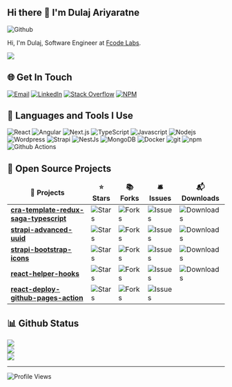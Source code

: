 ## Hi there 👋 I'm Dulaj Ariyaratne


![Github](https://img.shields.io/github/followers/Dulajdeshan?label=Follow&style=social)

Hi, I'm Dulaj, Software Engineer at [Fcode Labs](https://www.fcodelabs.com). 

<picture>
  <source
    srcset="https://github-profile-trophy.vercel.app/?username=Dulajdeshan&row=1&column=5&margin-w=15&theme=dark_dimmed&no-bg=true"
    media="(prefers-color-scheme: dark)"
  />
  <source
    srcset="https://github-profile-trophy.vercel.app/?username=Dulajdeshan&row=1&column=5&margin-w=15&no-bg=true"
    media="(prefers-color-scheme: light), (prefers-color-scheme: no-preference)"
  />
  <img src="https://github-profile-trophy.vercel.app/?username=Dulajdeshan" />
</picture>


## 🌐 Get In Touch
[![Email](https://img.shields.io/badge/dulajdeshans@gmail.com-%23EA4335.svg?logo=Gmail&logoColor=white)](mailto:dulajdeshans@gmail.com)
[![LinkedIn](https://img.shields.io/badge/LinkedIn-%230077B5.svg?logo=linkedin&logoColor=white)](https://linkedin.com/in/dulaj) [![Stack Overflow](https://img.shields.io/badge/-Stackoverflow-FE7A16?logo=stack-overflow&logoColor=white)](https://stackoverflow.com/users/13368318) [![NPM](https://img.shields.io/badge/-npm-CB3837?logo=npm&logoColor=white)](https://www.npmjs.com/~dulajdeshan) 

## 🚀 Languages and Tools I Use

<p>
<img alt="React" src="https://img.shields.io/badge/-React-45b8d8?style=flat-square&logo=react&logoColor=white" />
<img alt="Angular" src="https://img.shields.io/badge/-Angular-DD0031?style=flat-square&logo=angular&logoColor=white" />
<img alt="Next.js" src="https://img.shields.io/badge/-Next.js-0a0a0a?style=flat-square&logo=Next.js&logoColor=white" />
<img alt="TypeScript" src="https://img.shields.io/badge/-TypeScript-007ACC?style=flat-square&logo=typescript&logoColor=white" />
<img alt="Javascript" src="https://img.shields.io/badge/-Javascript-grey?style=flat-square&logo=javascript&logoColor=#F7B93E" />
<img alt="Nodejs" src="https://img.shields.io/badge/-Nodejs-43853d?style=flat-square&logo=Node.js&logoColor=white" />
<img alt="Wordpress" src="https://img.shields.io/badge/-Wordpress-008ec2?style=flat-square&logo=Wordpress&logoColor=white" />
<img alt="Strapi" src="https://img.shields.io/badge/-Strapi-4945FF?style=flat-square&logo=Strapi&logoColor=white" />
<img alt="NestJs" src="https://img.shields.io/badge/-NestJs-ea2845?style=flat-square&logo=nestjs&logoColor=white" />
<img alt="MongoDB" src="https://img.shields.io/badge/-MongoDB-13aa52?style=flat-square&logo=mongodb&logoColor=white" />
<img alt="Docker" src="https://img.shields.io/badge/-Docker-46a2f1?style=flat-square&logo=docker&logoColor=white" />
<img alt="git" src="https://img.shields.io/badge/-Git-F05032?style=flat-square&logo=git&logoColor=white" />
<img alt="npm" src="https://img.shields.io/badge/-NPM-CB3837?style=flat-square&logo=npm&logoColor=white" />
<img alt="Github Actions" src="https://img.shields.io/badge/-Github_Actions-2088FF?style=flat-square&logo=github-actions&logoColor=white" />
</p>

## 🎁 Open Source Projects

<table>
  <thead align="center">
    <tr border: none;>
      <td><b>🎁 Projects</b></td>
      <td><b>⭐ Stars</b></td>
      <td><b>📚 Forks</b></td>
      <td><b>🛎 Issues</b></td>
      <td><b>📬 Downloads</b></td>
    </tr>
  </thead>
  <tbody>
    <tr>
      <td><a href="https://github.com/Dulajdeshan/cra-template-redux-saga-typescript"><b>cra-template-redux-saga-typescript</b></a></td>
      <td><img alt="Stars" src="https://img.shields.io/github/stars/Dulajdeshan/cra-template-redux-saga-typescript?style=flat-square&labelColor=343b41"/></td>
      <td><img alt="Forks" src="https://img.shields.io/github/forks/Dulajdeshan/cra-template-redux-saga-typescript?style=flat-square&labelColor=343b41"/></td>
      <td><img alt="Issues" src="https://img.shields.io/github/issues/Dulajdeshan/cra-template-redux-saga-typescript?style=flat-square&labelColor=343b41"/></td>
      <td><img alt="Downloads" src="https://img.shields.io/npm/dt/cra-template-redux-saga-typescript"/></td>
    </tr>
    <tr>
      <td><a href="https://github.com/Dulajdeshan/strapi-advanced-uuid"><b>strapi-advanced-uuid</b></a></td>
      <td><img alt="Stars" src="https://img.shields.io/github/stars/Dulajdeshan/strapi-advanced-uuid?style=flat-square&labelColor=343b41"/></td>
      <td><img alt="Forks" src="https://img.shields.io/github/forks/Dulajdeshan/strapi-advanced-uuid?style=flat-square&labelColor=343b41"/></td>
      <td><img alt="Issues" src="https://img.shields.io/github/issues/Dulajdeshan/strapi-advanced-uuid?style=flat-square&labelColor=343b41"/></td>
      <td><img alt="Downloads" src="https://img.shields.io/npm/dt/strapi-advanced-uuid"/></td>
    </tr>
    <tr>
      <td><a href="https://github.com/Dulajdeshan/strapi-bootstrap-icons"><b>strapi-bootstrap-icons</b></a></td>
      <td><img alt="Stars" src="https://img.shields.io/github/stars/Dulajdeshan/strapi-bootstrap-icons?style=flat-square&labelColor=343b41"/></td>
      <td><img alt="Forks" src="https://img.shields.io/github/forks/Dulajdeshan/strapi-bootstrap-icons?style=flat-square&labelColor=343b41"/></td>
      <td><img alt="Issues" src="https://img.shields.io/github/issues/Dulajdeshan/strapi-bootstrap-icons?style=flat-square&labelColor=343b41"/></td>
      <td><img alt="Downloads" src="https://img.shields.io/npm/dt/strapi-bootstrap-icons"/></td>
    </tr>
    <tr>
      <td><a href="https://github.com/fcodelabs/react-helper-hooks"><b>react-helper-hooks</b></a></td>
      <td><img alt="Stars" src="https://img.shields.io/github/stars/fcodelabs/react-helper-hooks?style=flat-square&labelColor=343b41"/></td>
      <td><img alt="Forks" src="https://img.shields.io/github/forks/fcodelabs/react-helper-hooks?style=flat-square&labelColor=343b41"/></td>
      <td><img alt="Issues" src="https://img.shields.io/github/issues/fcodelabs/react-helper-hooks?style=flat-square&labelColor=343b41"/></td>
      <td><img alt="Downloads" src="https://img.shields.io/npm/dt/@fcodelabs/react-helper-hooks"/></td>
    <tr>
      <td><a href="https://github.com/fcodelabs/react-deploy-github-pages-action"><b>react-deploy-github-pages-action</b></a></td>
      <td><img alt="Stars" src="https://img.shields.io/github/stars/fcodelabs/react-deploy-github-pages-action?style=flat-square&labelColor=343b41"/></td>
      <td><img alt="Forks" src="https://img.shields.io/github/forks/fcodelabs/react-deploy-github-pages-action?style=flat-square&labelColor=343b41"/></td>
      <td><img alt="Issues" src="https://img.shields.io/github/issues/fcodelabs/react-deploy-github-pages-action?style=flat-square&labelColor=343b41"/></td>
      <td></td>
    </tr>
  </tbody>
</table>


## 📊 Github Status


<picture>
  <source
    srcset="https://github-readme-stats-dulajdeshan.vercel.app/api?username=Dulajdeshan&show_icons=true&theme=dark&bg_color=00000000"
    media="(prefers-color-scheme: dark)"
  />
  <source
    srcset="https://github-readme-stats-dulajdeshan.vercel.app/api?username=Dulajdeshan&show_icons=true"
    media="(prefers-color-scheme: light), (prefers-color-scheme: no-preference)"
  />
  <img src="https://github-readme-stats-dulajdeshan.vercel.app/api?username=Dulajdeshan&show_icons=true" />
</picture>
</br>
<picture>
  <source
    srcset="https://streak-stats.demolab.com?user=Dulajdeshan&theme=dark&background=00000000"
    media="(prefers-color-scheme: dark)"
  />
  <source
    srcset="https://streak-stats.demolab.com/?user=Dulajdeshan"
    media="(prefers-color-scheme: light), (prefers-color-scheme: no-preference)"
  />
  <img src="https://streak-stats.demolab.com/?user=Dulajdeshan" />
</picture>
</br>

<picture>
  <source
    srcset="https://github-readme-stats-dulajdeshan.vercel.app/api/top-langs/?username=Dulajdeshan&hide_border=false&include_all_commits=false&count_private=false&layout=compact&theme=dark&bg_color=00000000"
    media="(prefers-color-scheme: dark)"
  />
  <source
    srcset="https://github-readme-stats-dulajdeshan.vercel.app/api/top-langs/?username=Dulajdeshan&hide_border=false&include_all_commits=false&count_private=false&layout=compact"
    media="(prefers-color-scheme: light), (prefers-color-scheme: no-preference)"
  />
  <img src="https://github-readme-stats-dulajdeshan.vercel.app/api/top-langs/?username=Dulajdeshan=true" />
</picture>

---
![Profile Views](https://komarev.com/ghpvc/?username=Dulajdeshan&label=Views)